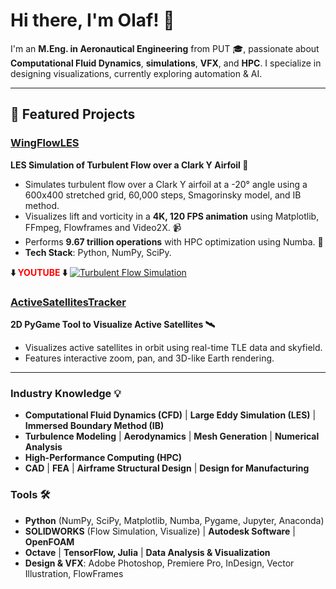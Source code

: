 # Hi there, I'm Olaf! 👋

I'm an **M.Eng. in Aeronautical Engineering** from PUT 🎓, passionate about **Computational Fluid Dynamics**, **simulations**, **VFX**, and **HPC**. I specialize in designing visualizations, currently exploring automation & AI.

---

## 🔨 Featured Projects

### [WingFlowLES](https://github.com/olafbielasik/WingFlowLES)  
**LES Simulation of Turbulent Flow over a Clark Y Airfoil 💨**  
- Simulates turbulent flow over a Clark Y airfoil at a -20° angle using a 600x400 stretched grid, 60,000 steps, Smagorinsky model, and IB method.
- Visualizes lift and vorticity in a **4K, 120 FPS animation** using Matplotlib, FFmpeg, Flowframes and Video2X. 📹
- Performs **9.67 trillion operations** with HPC optimization using Numba. 🧮
- **Tech Stack**: Python, NumPy, SciPy.

**⬇️ <span style="color: red;">YOUTUBE</span> ⬇️**
[![Turbulent Flow Simulation](https://img.youtube.com/vi/CqgccimCQGE/maxresdefault.jpg)](https://www.youtube.com/watch?v=CqgccimCQGE)

### [ActiveSatellitesTracker](https://github.com/olafbielasik/ActiveSatellitesTracker)  
**2D PyGame Tool to Visualize Active Satellites 🛰**  
- Visualizes active satellites in orbit using real-time TLE data and skyfield.
- Features interactive zoom, pan, and 3D-like Earth rendering.

---

### Industry Knowledge 💡
- **Computational Fluid Dynamics (CFD)** | **Large Eddy Simulation (LES)** | **Immersed Boundary Method (IB)**
- **Turbulence Modeling** | **Aerodynamics** | **Mesh Generation** | **Numerical Analysis**
- **High-Performance Computing (HPC)**
- **CAD** | **FEA** | **Airframe Structural Design** | **Design for Manufacturing**

### Tools 🛠
- **Python** (NumPy, SciPy, Matplotlib, Numba, Pygame, Jupyter, Anaconda)
- **SOLIDWORKS** (Flow Simulation, Visualize) | **Autodesk Software** | **OpenFOAM** 
- **Octave** | **TensorFlow, Julia** | **Data Analysis & Visualization**
- **Design & VFX**: Adobe Photoshop, Premiere Pro, InDesign, Vector Illustration, FlowFrames 
